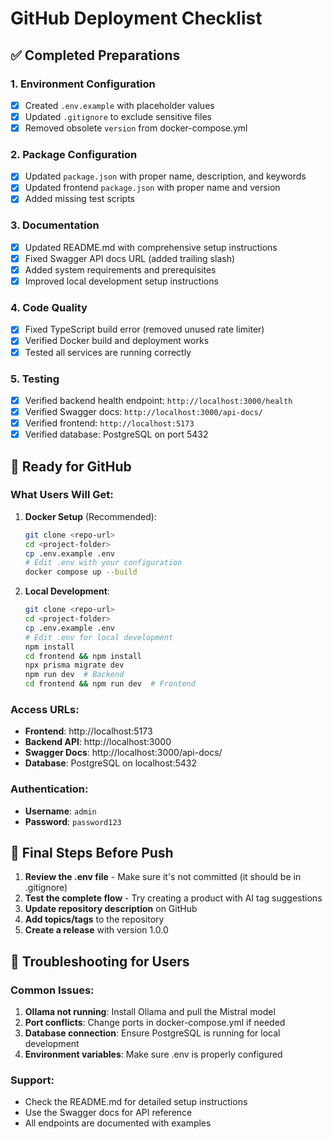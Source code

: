 # GitHub Deployment Checklist

## ✅ Completed Preparations

### 1. Environment Configuration
- [x] Created `.env.example` with placeholder values
- [x] Updated `.gitignore` to exclude sensitive files
- [x] Removed obsolete `version` from docker-compose.yml

### 2. Package Configuration
- [x] Updated `package.json` with proper name, description, and keywords
- [x] Updated frontend `package.json` with proper name and version
- [x] Added missing test scripts

### 3. Documentation
- [x] Updated README.md with comprehensive setup instructions
- [x] Fixed Swagger API docs URL (added trailing slash)
- [x] Added system requirements and prerequisites
- [x] Improved local development setup instructions

### 4. Code Quality
- [x] Fixed TypeScript build error (removed unused rate limiter)
- [x] Verified Docker build and deployment works
- [x] Tested all services are running correctly

### 5. Testing
- [x] Verified backend health endpoint: `http://localhost:3000/health`
- [x] Verified Swagger docs: `http://localhost:3000/api-docs/`
- [x] Verified frontend: `http://localhost:5173`
- [x] Verified database: PostgreSQL on port 5432

## 🚀 Ready for GitHub

### What Users Will Get:
1. **Docker Setup** (Recommended):
   ```sh
   git clone <repo-url>
   cd <project-folder>
   cp .env.example .env
   # Edit .env with your configuration
   docker compose up --build
   ```

2. **Local Development**:
   ```sh
   git clone <repo-url>
   cd <project-folder>
   cp .env.example .env
   # Edit .env for local development
   npm install
   cd frontend && npm install
   npx prisma migrate dev
   npm run dev  # Backend
   cd frontend && npm run dev  # Frontend
   ```

### Access URLs:
- **Frontend**: http://localhost:5173
- **Backend API**: http://localhost:3000
- **Swagger Docs**: http://localhost:3000/api-docs/
- **Database**: PostgreSQL on localhost:5432

### Authentication:
- **Username**: `admin`
- **Password**: `password123`

## 📝 Final Steps Before Push

1. **Review the .env file** - Make sure it's not committed (it should be in .gitignore)
2. **Test the complete flow** - Try creating a product with AI tag suggestions
3. **Update repository description** on GitHub
4. **Add topics/tags** to the repository
5. **Create a release** with version 1.0.0

## 🔧 Troubleshooting for Users

### Common Issues:
1. **Ollama not running**: Install Ollama and pull the Mistral model
2. **Port conflicts**: Change ports in docker-compose.yml if needed
3. **Database connection**: Ensure PostgreSQL is running for local development
4. **Environment variables**: Make sure .env is properly configured

### Support:
- Check the README.md for detailed setup instructions
- Use the Swagger docs for API reference
- All endpoints are documented with examples 